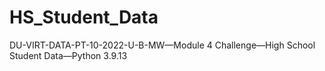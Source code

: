 # HS_Student_Data
DU-VIRT-DATA-PT-10-2022-U-B-MW—Module 4 Challenge—High School Student Data—Python 3.9.13
